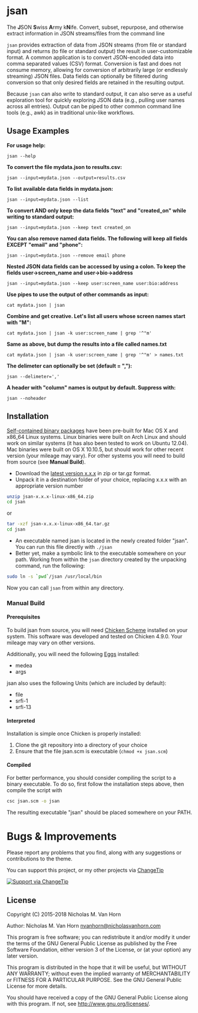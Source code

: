 # jsan
The **J**SON **S**wiss **A**rmy k**N**ife. Convert, subset, repurpose, and otherwise extract information in JSON streams/files from the command line

`jsan` provides extraction of data from JSON streams (from file or standard input) and returns (to file or standard output) the result in user-customizable format. A common application is to convert JSON-encoded data into comma separated values (CSV) format.  Conversion is fast and does not consume memory, allowing for conversion of arbitrarily large (or endlessly streaming) JSON files. Data fields can optionally be filtered during conversion so that only desired fields are retained in the resulting output. 

Because `jsan` can also write to standard output, it can also serve as a useful exploration tool for quickly exploring JSON data (e.g., pulling user names across all entries). Output can be piped to other common command line tools (e.g., awk) as in traditional unix-like workflows.

## Usage Examples

**For usage help:**

    jsan --help

**To convert the file mydata.json to results.csv:**

    jsan --input=mydata.json --output=results.csv

**To list available data fields in mydata.json:**

    jsan --input=mydata.json --list

**To convert AND only keep the data fields "text" and "created_on" while writing to standard output:**

    jsan --input=mydata.json --keep text created_on

**You can also remove named data fields. The following will keep all fields EXCEPT "email" and "phone":**

    jsan --input=mydata.json --remove email phone

**Nested JSON data fields can be accessed by using a colon. To keep the fields user->screen_name and user->bio->address**

    jsan --input=mydata.json --keep user:screen_name user:bio:address

**Use pipes to use the output of other commands as input:**

    cat mydata.json | jsan

**Combine and get creative. Let's list all users whose screen names start with "M":**

    cat mydata.json | jsan -k user:screen_name | grep '^"m'

**Same as above, but dump the results into a file called names.txt**

    cat mydata.json | jsan -k user:screen_name | grep '^"m' > names.txt

**The delimeter can optionally be set (default = ","):**

    jsan --delimeter=','

**A header with "column" names is output by default. Suppress with:**

    jsan --noheader

## Installation

[Self-contained binary packages](http://www.nicholasvanhorn.com/software/) have been pre-built for Mac OS X and x86_64 Linux systems. Linux binaries were built on Arch Linux and should work on similar systems (it has also been tested to work on Ubuntu 12.04). Mac binaries were built on OS X 10.10.5, but should work for other recent version (your mileage may vary). For other systems you will need to build from source (see **Manual Build**).

- Download the [latest version x.x.x](http://www.nicholasvanhorn.com/software/) in zip or tar.gz format.
- Unpack it in a destination folder of your choice, replacing x.x.x with an appropriate version number

```sh
unzip jsan-x.x.x-linux-x86_64.zip
cd jsan
```
or

```sh
tar -xzf jsan-x.x.x-linux-x86_64.tar.gz
cd jsan
```

- An executable named jsan is located in the newly created folder "jsan". You can run this file directly with `./jsan`
- Better yet, make a symbolic link to the executable somewhere on your path. Working from within the `jsan` directory created by the unpacking command, run the following:

```sh
sudo ln -s `pwd`/jsan /usr/local/bin
```

Now you can call `jsan` from within any directory.

### Manual Build

#### Prerequisites
To build jsan from source, you will need [Chicken Scheme](http://www.call-cc.org/) installed on your system. This software was developed and tested on Chicken 4.9.0. Your mileage may vary on other versions. 

Additionally, you will need the following [Eggs](http://wiki.call-cc.org/eggs) installed:
* medea
* args

jsan also uses the following Units (which are included by default):
* file
* srfi-1
* srfi-13

#### Interpreted
Installation is simple once Chicken is properly installed:

1. Clone the git repository into a directory of your choice
2. Ensure that the file jsan.scm is executable (`chmod +x jsan.scm`)

#### Compiled
For better performance, you should consider compiling the script to a binary executable. To do so, first follow the installation steps above, then compile the script with

```sh
csc jsan.scm -o jsan
```

The resulting executable "jsan" should be placed somewhere on your PATH.

# Bugs & Improvements

Please report any problems that you find, along with any suggestions or contributions to the theme. 

You can support this project, or my other projects via [ChangeTip](http://n3mo.tip.me)

[![Support via ChangeTip](http://www.nicholasvanhorn.com/images/changetip.png)](http://n3mo.tip.me)


## License

Copyright (C) 2015-2018 Nicholas M. Van Horn

Author: Nicholas M. Van Horn <nvanhorn@nicholasvanhorn.com>

This program is free software; you can redistribute it and/or modify
it under the terms of the GNU General Public License as published by
the Free Software Foundation, either version 3 of the License, or
(at your option) any later version.

This program is distributed in the hope that it will be useful,
but WITHOUT ANY WARRANTY; without even the implied warranty of
MERCHANTABILITY or FITNESS FOR A PARTICULAR PURPOSE.  See the
GNU General Public License for more details.

You should have received a copy of the GNU General Public License
along with this program.  If not, see <http://www.gnu.org/licenses/>.
